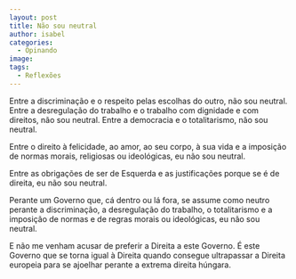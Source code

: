 ```yaml
---
layout: post
title: Não sou neutral
author: isabel
categories:
  - Opinando
image:
tags:
  - Reflexões
---
```

Entre a discrimina&ccedil;&atilde;o e o respeito pelas escolhas do outro, n&atilde;o sou neutral. Entre a desregula&ccedil;&atilde;o do trabalho e o trabalho com dignidade e com direitos, n&atilde;o sou neutral. Entre a democracia e o totalitarismo, n&atilde;o sou neutral.

Entre o direito &agrave; felicidade, ao amor, ao seu corpo, &agrave; sua vida e a imposi&ccedil;&atilde;o de normas morais, religiosas ou ideol&oacute;gicas, eu n&atilde;o sou neutral.

Entre as obriga&ccedil;&otilde;es de ser de Esquerda e as justifica&ccedil;&otilde;es porque se é de direita, eu n&atilde;o sou neutral.

Perante um Governo que, c&aacute; dentro ou l&aacute; fora, se assume como neutro perante a discrimina&ccedil;&atilde;o, a desregula&ccedil;&atilde;o do trabalho, o totalitarismo e a imposi&ccedil;&atilde;o de normas e de regras morais ou ideol&oacute;gicas, eu n&atilde;o sou neutral.

E n&atilde;o me venham acusar de preferir a Direita a este Governo. &Eacute; este Governo que se torna igual &agrave; Direita quando consegue ultrapassar a Direita europeia para se ajoelhar perante a extrema direita h&uacute;ngara.
